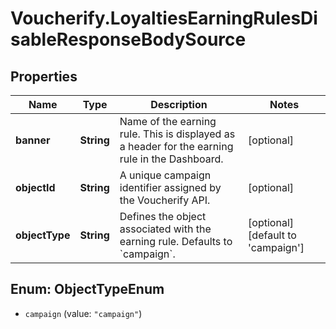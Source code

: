 # Voucherify.LoyaltiesEarningRulesDisableResponseBodySource

## Properties

Name | Type | Description | Notes
------------ | ------------- | ------------- | -------------
**banner** | **String** | Name of the earning rule. This is displayed as a header for the earning rule in the Dashboard. | [optional] 
**objectId** | **String** | A unique campaign identifier assigned by the Voucherify API. | [optional] 
**objectType** | **String** | Defines the object associated with the earning rule. Defaults to &#x60;campaign&#x60;. | [optional] [default to &#39;campaign&#39;]



## Enum: ObjectTypeEnum


* `campaign` (value: `"campaign"`)




